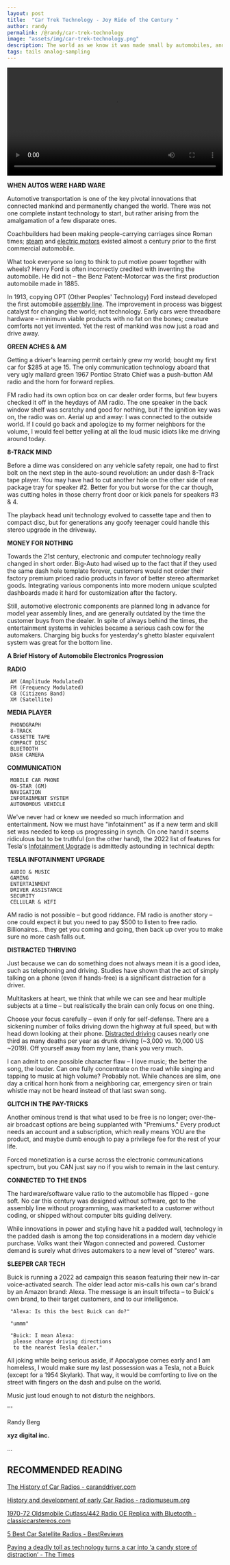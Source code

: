```yaml
---
layout: post
title:  "Car Trek Technology - Joy Ride of the Century "
author: randy
permalink: /@randy/car-trek-technology
image: "assets/img/car-trek-technology.png"
description: The world as we know it was made small by automobiles, and made bigger by the car radio. While it took many basic inventions and technologies (metals, wheels, lubricants, etc.) to build the first car, technology now pervades through all parts of the automotive food chain. The pace of change was not always so fast, so enjoy this slow walk through mobile dashboard technology.
tags: tails analog-sampling
---
```


<video width="720" height="auto" controls style="max-width: 100%">
   <source src="/assets/car-trek-technology-720.mp4" type="video/mp4">
</video>

**WHEN AUTOS WERE HARD WARE** 

Automotive transportation is one of the key pivotal innovations that connected mankind and permanently changed the world. There was not one complete instant technology to start, but rather arising from the amalgamation of a few disparate ones.

Coachbuilders had been making people-carrying carriages since Roman times; [steam](https://www.britannica.com/technology/steam-engine) and [electric motors](https://www.eti.kit.edu/english/1376.php) existed almost a century prior to the first commercial automobile. 

What took everyone so long to think to put motive power together with wheels? Henry Ford is often incorrectly credited with inventing the automobile. He did not – the Benz Patent-Motorcar was the first production automobile made in 1885. 

In 1913, copying OPT (Other Peoples' Technology) Ford instead developed the first automobile [assembly line](https://www.thehenryford.org/collections-and-research/digital-collections/expert-sets/7139). The improvement in process was biggest catalyst for changing the world; not technology. Early cars were threadbare hardware – minimum viable products with no fat on the bones; creature comforts not yet invented. Yet the rest of mankind was now just a road and drive away. 

**GREEN ACHES & AM** 

Getting a driver's learning permit certainly grew my world; bought my first car for $285 at age 15. The only communication technology aboard that very ugly mallard green 1967 Pontiac Strato Chief was a push-button AM radio and the horn for forward replies. 

FM radio had its own option box on car dealer order forms, but few buyers checked it off in the heydays of AM radio. The one speaker in the back window shelf was scratchy and good for nothing, but if the ignition key was on, the radio was on. Aerial up and away: I was connected to the outside world. If I could go back and apologize to my former neighbors for the volume, I would feel better yelling at all the loud music idiots like me driving around today. 

**8-TRACK MIND** 

Before a dime was considered on any vehicle safety repair, one had to first bolt on the next step in the auto-sound revolution: an under dash 8-Track tape player. You may have had to cut another hole on the other side of rear package tray for speaker #2. Better for you but worse for the car though, was cutting holes in those cherry front door or kick panels for speakers #3 & 4. 

The playback head unit technology evolved to cassette tape and then to compact disc, but for generations any goofy teenager could handle this stereo upgrade in the driveway. 

**MONEY FOR NOTHING** 

Towards the 21st century, electronic and computer technology really changed in short order. Big-Auto had wised up to the fact that if they used the same dash hole template forever, customers would not order their factory premium priced radio products in favor of better stereo aftermarket goods. Integrating various components into more modern unique sculpted dashboards made it hard for customization after the factory. 

Still, automotive electronic components are planned long in advance for model year assembly lines, and are generally outdated by the time the customer buys from the dealer. In spite of always behind the times, the entertainment systems in vehicles became a serious cash cow for the automakers. Charging big bucks for yesterday's ghetto blaster equivalent system was great for the bottom line. 

**A Brief History of Automobile Electronics Progression** 

**RADIO** 

     AM (Amplitude Modulated) 
     FM (Frequency Modulated) 
     CB (Citizens Band) 
     XM (Satellite) 

**MEDIA PLAYER** 

     PHONOGRAPH
     8-TRACK 
     CASSETTE TAPE 
     COMPACT DISC 
     BLUETOOTH 
     DASH CAMERA

**COMMUNICATION** 

     MOBILE CAR PHONE 
     ON-STAR (GM) 
     NAVIGATION 
     INFOTAINMENT SYSTEM 
     AUTONOMOUS VEHICLE 

We've never had or knew we needed so much information and entertainment. Now we must have "infotainment" as if a new term and skill set was needed to keep us progressing in synch. On one hand it seems ridiculous but to be truthful (on the other hand), the 2022 list of features for Tesla's [Infotainment Upgrade](https://www.tesla.com/support/infotainment) is admittedly astounding in technical depth: 

**TESLA INFOTAINMENT UPGRADE** 

     AUDIO & MUSIC 
     GAMING 
     ENTERTAINMENT 
     DRIVER ASSISTANCE 
     SECURITY 
     CELLULAR & WIFI 

AM radio is not possible – but good riddance. FM radio is another story – one could expect it but you need to pay $500 to listen to free radio. Billionaires... they get you coming and going, then back up over you to make sure no more cash falls out. 

**DISTRACTED THRIVING** 

Just because we can do something does not always mean it is a good idea, such as telephoning and driving. Studies have shown that the act of simply talking on a phone (even if hands-free) is a significant distraction for a driver. 

Multitaskers at heart, we think that while we can see and hear multiple subjects at a time – but realistically the brain can only focus on one thing. 

Choose your focus carefully – even if only for self-defense. There are a sickening number of folks driving down the highway at full speed, but with head down looking at their phone. [Distracted driving](https://policyadvice.net/insurance/insights/distracted-driving-statistics) causes nearly one third as many deaths per year as drunk driving (~3,000 vs. 10,000 US ~2019). Off yourself away from my lane, thank you very much. 

I can admit to one possible character flaw – I love music; the better the song, the louder. Can one fully concentrate on the road while singing and tapping to music at high volume? Probably not. While chances are slim, one day a critical horn honk from a neighboring car, emergency siren or train whistle may not be heard instead of that last swan song. 

**GLITCH IN THE PAY-TRICKS** 

Another ominous trend is that what used to be free is no longer; over-the-air broadcast options are being supplanted with "Premiums." Every product needs an account and a subscription, which really means YOU are the product, and maybe dumb enough to pay a privilege fee for the rest of your life. 

Forced monetization is a curse across the electronic communications spectrum, but you CAN just say no if you wish to remain in the last century. 

**CONNECTED TO THE ENDS** 

The hardware/software value ratio to the automobile has flipped - gone soft. No car this century was designed without software, got to the assembly line without programming, was marketed to a customer without coding, or shipped without computer bits guiding delivery.

While innovations in power and styling have hit a padded wall, technology in the padded dash is among the top considerations in a modern day vehicle purchase. Volks want their Wagon connected and powered. Customer demand is surely what drives automakers to a new level of "stereo" wars. 

**SLEEPER CAR TECH**

Buick is running a 2022 ad campaign this season featuring their new in-car voice-activated search. The older lead actor mis-calls his own car's brand by an Amazon brand: Alexa. The message is an insult trifecta – to Buick's own brand, to their target customers, and to our intelligence. 

     "Alexa: Is this the best Buick can do?"
     
     "ummm"
     
     "Buick: I mean Alexa:
      please change driving directions
      to the nearest Tesla dealer." 

All joking while being serious aside, if Apocalypse comes early and I am homeless, I would make sure my last possession was a Tesla, not a Buick (except for a 1954 Skylark). That way, it would be comforting to live on the street with fingers on the dash and pulse on the world.  

Music just loud enough to not disturb the neighbors. 

'''

Randy Berg

**xyz digital inc.**

...

## RECOMMENDED READING

[The History of Car Radios - caranddriver.com](https://www.caranddriver.com/features/a15128476/the-history-of-car-radios) 

[History and development of early Car Radios - radiomuseum.org](https://www.radiomuseum.org/forum/first_car_radios_history_and_development_of_early_car_radios.html) 

[1970-72 Oldsmobile Cutlass/442 Radio OE Replica with Bluetooth - classiccarstereos.com](https://www.classiccarstereos.com/1970-72-oldsmobile-f-85cutlass442-radio.html) 

[5 Best Car Satellite Radios - BestReviews](https://bestreviews.com/automotive/stereos/best-car-satellite-radios) 

[Paying a deadly toll as technology turns a car into ‘a candy store of distraction’ - The Times](https://www.latimes.com/business/story/2022-07-06/we-are-killing-people-how-technology-has-made-your-car-a-candy-store-of-distraction) 
